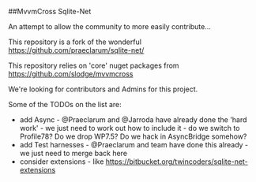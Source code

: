 ##MvvmCross Sqlite-Net

An attempt to allow the community to more easily contribute...

This repository is a fork of the wonderful https://github.com/praeclarum/sqlite-net/

This repository relies on 'core' nuget packages from https://github.com/slodge/mvvmcross

We're looking for contributors and Admins for this project.

Some of the TODOs on the list are:

- add Async - @Praeclarum and @Jarroda have already done the 'hard work' - we just need to work out how to include it - do we switch to Profile78? Do we drop WP7.5? Do we hack in AsyncBridge somehow?
- add Test harnesses - @Praeclarum and team have done this already - we just need to merge back here
- consider extensions - like https://bitbucket.org/twincoders/sqlite-net-extensions
